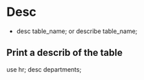 # Desc
- desc table_name; or describe table_name;
## Print a describ of the table
use hr;
desc departments;
